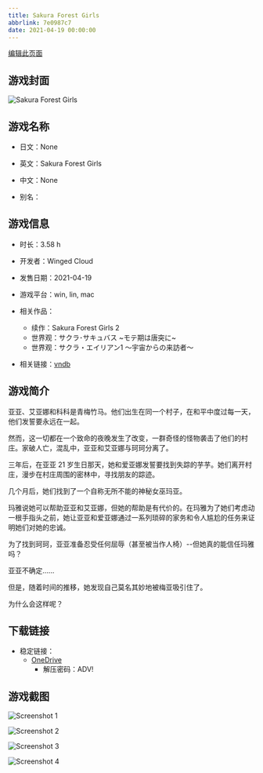 ```yaml
---
title: Sakura Forest Girls
abbrlink: 7e0987c7
date: 2021-04-19 00:00:00
---
```

[编辑此页面](https://github.com/ACG-3/ADV3-source/blob/main/source/_posts/games/Sakura%20Forest%20Girls.md)

## 游戏封面

![Sakura Forest Girls](https://pan.timero.xyz/d/onedrive/img_lib_001/Sakura%20Forest%20Girls_cover.avif)


## 游戏名称

- 日文：None
- 英文：Sakura Forest Girls
- 中文：None

- 别名：


## 游戏信息

- 时长：3.58 h
- 开发者：Winged Cloud
- 发售日期：2021-04-19
- 游戏平台：win, lin, mac
- 相关作品：
   - 续作：Sakura Forest Girls 2
   - 世界观：サクラ･サキュバス ~モテ期は唐突に~
   - 世界观：サクラ・エイリアン1 ～宇宙からの来訪者～

- 相关链接：[vndb](https://vndb.org/v30450)


## 游戏简介

亚亚、艾亚娜和科科是青梅竹马。他们出生在同一个村子，在和平中度过每一天，他们发誓要永远在一起。

然而，这一切都在一个致命的夜晚发生了改变，一群奇怪的怪物袭击了他们的村庄。家破人亡，混乱中，亚亚和艾亚娜与珂珂分离了。

三年后，在亚亚 21 岁生日那天，她和爱亚娜发誓要找到失踪的芋芋。她们离开村庄，漫步在村庄周围的密林中，寻找朋友的踪迹。

几个月后，她们找到了一个自称无所不能的神秘女巫玛亚。

玛雅说她可以帮助亚亚和艾亚娜，但她的帮助是有代价的。在玛雅为了她们考虑动一根手指头之前，她让亚亚和爱亚娜通过一系列琐碎的家务和令人尴尬的任务来证明她们对她的忠诚。

为了找到珂珂，亚亚准备忍受任何屈辱（甚至被当作人椅）--但她真的能信任玛雅吗？

亚亚不确定......

但是，随着时间的推移，她发现自己莫名其妙地被梅亚吸引住了。

为什么会这样呢？




## 下载链接

- 稳定链接：
    - [OneDrive](https://pan.timero.xyz/onedrive/adv_lib_001/Sakura%20Forest%20Girls)
        - 解压密码：ADV!



## 游戏截图


![Screenshot 1](https://pan.timero.xyz/d/onedrive/img_lib_001/Sakura%20Forest%20Girls_Screenshot_1.avif)

![Screenshot 2](https://pan.timero.xyz/d/onedrive/img_lib_001/Sakura%20Forest%20Girls_Screenshot_2.avif)

![Screenshot 3](https://pan.timero.xyz/d/onedrive/img_lib_001/Sakura%20Forest%20Girls_Screenshot_3.avif)

![Screenshot 4](https://pan.timero.xyz/d/onedrive/img_lib_001/Sakura%20Forest%20Girls_Screenshot_4.avif)

